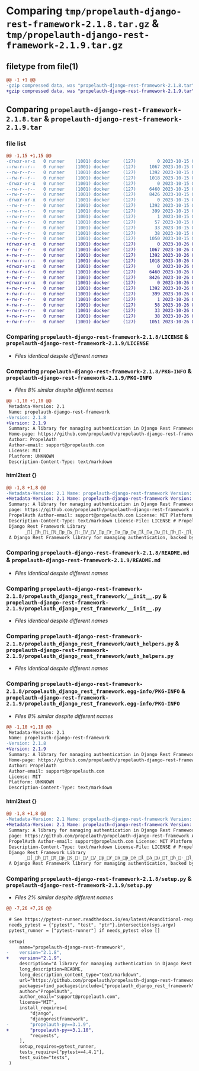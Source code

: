 # Comparing `tmp/propelauth-django-rest-framework-2.1.8.tar.gz` & `tmp/propelauth-django-rest-framework-2.1.9.tar.gz`

## filetype from file(1)

```diff
@@ -1 +1 @@
-gzip compressed data, was "propelauth-django-rest-framework-2.1.8.tar", last modified: Sun Oct 15 04:26:25 2023, max compression
+gzip compressed data, was "propelauth-django-rest-framework-2.1.9.tar", last modified: Thu Oct 26 00:48:52 2023, max compression
```

## Comparing `propelauth-django-rest-framework-2.1.8.tar` & `propelauth-django-rest-framework-2.1.9.tar`

### file list

```diff
@@ -1,15 +1,15 @@
-drwxr-xr-x   0 runner    (1001) docker     (127)        0 2023-10-15 04:26:25.991885 propelauth-django-rest-framework-2.1.8/
--rw-r--r--   0 runner    (1001) docker     (127)     1067 2023-10-15 04:26:10.000000 propelauth-django-rest-framework-2.1.8/LICENSE
--rw-r--r--   0 runner    (1001) docker     (127)     1392 2023-10-15 04:26:25.991885 propelauth-django-rest-framework-2.1.8/PKG-INFO
--rw-r--r--   0 runner    (1001) docker     (127)     1018 2023-10-15 04:26:10.000000 propelauth-django-rest-framework-2.1.8/README.md
-drwxr-xr-x   0 runner    (1001) docker     (127)        0 2023-10-15 04:26:25.987885 propelauth-django-rest-framework-2.1.8/propelauth_django_rest_framework/
--rw-r--r--   0 runner    (1001) docker     (127)     6460 2023-10-15 04:26:10.000000 propelauth-django-rest-framework-2.1.8/propelauth_django_rest_framework/__init__.py
--rw-r--r--   0 runner    (1001) docker     (127)     8426 2023-10-15 04:26:10.000000 propelauth-django-rest-framework-2.1.8/propelauth_django_rest_framework/auth_helpers.py
-drwxr-xr-x   0 runner    (1001) docker     (127)        0 2023-10-15 04:26:25.987885 propelauth-django-rest-framework-2.1.8/propelauth_django_rest_framework.egg-info/
--rw-r--r--   0 runner    (1001) docker     (127)     1392 2023-10-15 04:26:25.000000 propelauth-django-rest-framework-2.1.8/propelauth_django_rest_framework.egg-info/PKG-INFO
--rw-r--r--   0 runner    (1001) docker     (127)      399 2023-10-15 04:26:25.000000 propelauth-django-rest-framework-2.1.8/propelauth_django_rest_framework.egg-info/SOURCES.txt
--rw-r--r--   0 runner    (1001) docker     (127)        1 2023-10-15 04:26:25.000000 propelauth-django-rest-framework-2.1.8/propelauth_django_rest_framework.egg-info/dependency_links.txt
--rw-r--r--   0 runner    (1001) docker     (127)       57 2023-10-15 04:26:25.000000 propelauth-django-rest-framework-2.1.8/propelauth_django_rest_framework.egg-info/requires.txt
--rw-r--r--   0 runner    (1001) docker     (127)       33 2023-10-15 04:26:25.000000 propelauth-django-rest-framework-2.1.8/propelauth_django_rest_framework.egg-info/top_level.txt
--rw-r--r--   0 runner    (1001) docker     (127)       38 2023-10-15 04:26:25.991885 propelauth-django-rest-framework-2.1.8/setup.cfg
--rw-r--r--   0 runner    (1001) docker     (127)     1050 2023-10-15 04:26:10.000000 propelauth-django-rest-framework-2.1.8/setup.py
+drwxr-xr-x   0 runner    (1001) docker     (127)        0 2023-10-26 00:48:52.121590 propelauth-django-rest-framework-2.1.9/
+-rw-r--r--   0 runner    (1001) docker     (127)     1067 2023-10-26 00:48:35.000000 propelauth-django-rest-framework-2.1.9/LICENSE
+-rw-r--r--   0 runner    (1001) docker     (127)     1392 2023-10-26 00:48:52.121590 propelauth-django-rest-framework-2.1.9/PKG-INFO
+-rw-r--r--   0 runner    (1001) docker     (127)     1018 2023-10-26 00:48:35.000000 propelauth-django-rest-framework-2.1.9/README.md
+drwxr-xr-x   0 runner    (1001) docker     (127)        0 2023-10-26 00:48:52.121590 propelauth-django-rest-framework-2.1.9/propelauth_django_rest_framework/
+-rw-r--r--   0 runner    (1001) docker     (127)     6460 2023-10-26 00:48:35.000000 propelauth-django-rest-framework-2.1.9/propelauth_django_rest_framework/__init__.py
+-rw-r--r--   0 runner    (1001) docker     (127)     8426 2023-10-26 00:48:35.000000 propelauth-django-rest-framework-2.1.9/propelauth_django_rest_framework/auth_helpers.py
+drwxr-xr-x   0 runner    (1001) docker     (127)        0 2023-10-26 00:48:52.121590 propelauth-django-rest-framework-2.1.9/propelauth_django_rest_framework.egg-info/
+-rw-r--r--   0 runner    (1001) docker     (127)     1392 2023-10-26 00:48:52.000000 propelauth-django-rest-framework-2.1.9/propelauth_django_rest_framework.egg-info/PKG-INFO
+-rw-r--r--   0 runner    (1001) docker     (127)      399 2023-10-26 00:48:52.000000 propelauth-django-rest-framework-2.1.9/propelauth_django_rest_framework.egg-info/SOURCES.txt
+-rw-r--r--   0 runner    (1001) docker     (127)        1 2023-10-26 00:48:52.000000 propelauth-django-rest-framework-2.1.9/propelauth_django_rest_framework.egg-info/dependency_links.txt
+-rw-r--r--   0 runner    (1001) docker     (127)       58 2023-10-26 00:48:52.000000 propelauth-django-rest-framework-2.1.9/propelauth_django_rest_framework.egg-info/requires.txt
+-rw-r--r--   0 runner    (1001) docker     (127)       33 2023-10-26 00:48:52.000000 propelauth-django-rest-framework-2.1.9/propelauth_django_rest_framework.egg-info/top_level.txt
+-rw-r--r--   0 runner    (1001) docker     (127)       38 2023-10-26 00:48:52.121590 propelauth-django-rest-framework-2.1.9/setup.cfg
+-rw-r--r--   0 runner    (1001) docker     (127)     1051 2023-10-26 00:48:35.000000 propelauth-django-rest-framework-2.1.9/setup.py
```

### Comparing `propelauth-django-rest-framework-2.1.8/LICENSE` & `propelauth-django-rest-framework-2.1.9/LICENSE`

 * *Files identical despite different names*

### Comparing `propelauth-django-rest-framework-2.1.8/PKG-INFO` & `propelauth-django-rest-framework-2.1.9/PKG-INFO`

 * *Files 8% similar despite different names*

```diff
@@ -1,10 +1,10 @@
 Metadata-Version: 2.1
 Name: propelauth-django-rest-framework
-Version: 2.1.8
+Version: 2.1.9
 Summary: A library for managing authentication in Django Rest Framework
 Home-page: https://github.com/propelauth/propelauth-django-rest-framework
 Author: PropelAuth
 Author-email: support@propelauth.com
 License: MIT
 Platform: UNKNOWN
 Description-Content-Type: text/markdown
```

#### html2text {}

```diff
@@ -1,8 +1,8 @@
-Metadata-Version: 2.1 Name: propelauth-django-rest-framework Version: 2.1.8
+Metadata-Version: 2.1 Name: propelauth-django-rest-framework Version: 2.1.9
 Summary: A library for managing authentication in Django Rest Framework Home-
 page: https://github.com/propelauth/propelauth-django-rest-framework Author:
 PropelAuth Author-email: support@propelauth.com License: MIT Platform: UNKNOWN
 Description-Content-Type: text/markdown License-File: LICENSE # PropelAuth
 Django Rest Framework Library
       _[_h_t_t_p_s_:_/_/_p_r_o_p_e_l_a_u_t_h_-_l_o_g_o_s_._s_3_._u_s_-_w_e_s_t_-_2_._a_m_a_z_o_n_a_w_s_._c_o_m_/_l_o_g_o_-_o_n_l_y_._p_n_g_]
 A Django Rest Framework library for managing authentication, backed by
```

### Comparing `propelauth-django-rest-framework-2.1.8/README.md` & `propelauth-django-rest-framework-2.1.9/README.md`

 * *Files identical despite different names*

### Comparing `propelauth-django-rest-framework-2.1.8/propelauth_django_rest_framework/__init__.py` & `propelauth-django-rest-framework-2.1.9/propelauth_django_rest_framework/__init__.py`

 * *Files identical despite different names*

### Comparing `propelauth-django-rest-framework-2.1.8/propelauth_django_rest_framework/auth_helpers.py` & `propelauth-django-rest-framework-2.1.9/propelauth_django_rest_framework/auth_helpers.py`

 * *Files identical despite different names*

### Comparing `propelauth-django-rest-framework-2.1.8/propelauth_django_rest_framework.egg-info/PKG-INFO` & `propelauth-django-rest-framework-2.1.9/propelauth_django_rest_framework.egg-info/PKG-INFO`

 * *Files 8% similar despite different names*

```diff
@@ -1,10 +1,10 @@
 Metadata-Version: 2.1
 Name: propelauth-django-rest-framework
-Version: 2.1.8
+Version: 2.1.9
 Summary: A library for managing authentication in Django Rest Framework
 Home-page: https://github.com/propelauth/propelauth-django-rest-framework
 Author: PropelAuth
 Author-email: support@propelauth.com
 License: MIT
 Platform: UNKNOWN
 Description-Content-Type: text/markdown
```

#### html2text {}

```diff
@@ -1,8 +1,8 @@
-Metadata-Version: 2.1 Name: propelauth-django-rest-framework Version: 2.1.8
+Metadata-Version: 2.1 Name: propelauth-django-rest-framework Version: 2.1.9
 Summary: A library for managing authentication in Django Rest Framework Home-
 page: https://github.com/propelauth/propelauth-django-rest-framework Author:
 PropelAuth Author-email: support@propelauth.com License: MIT Platform: UNKNOWN
 Description-Content-Type: text/markdown License-File: LICENSE # PropelAuth
 Django Rest Framework Library
       _[_h_t_t_p_s_:_/_/_p_r_o_p_e_l_a_u_t_h_-_l_o_g_o_s_._s_3_._u_s_-_w_e_s_t_-_2_._a_m_a_z_o_n_a_w_s_._c_o_m_/_l_o_g_o_-_o_n_l_y_._p_n_g_]
 A Django Rest Framework library for managing authentication, backed by
```

### Comparing `propelauth-django-rest-framework-2.1.8/setup.py` & `propelauth-django-rest-framework-2.1.9/setup.py`

 * *Files 2% similar despite different names*

```diff
@@ -7,26 +7,26 @@
 
 # See https://pytest-runner.readthedocs.io/en/latest/#conditional-requirement
 needs_pytest = {"pytest", "test", "ptr"}.intersection(sys.argv)
 pytest_runner = ["pytest-runner"] if needs_pytest else []
 
 setup(
     name="propelauth-django-rest-framework",
-    version="2.1.8",
+    version="2.1.9",
     description="A library for managing authentication in Django Rest Framework",
     long_description=README,
     long_description_content_type="text/markdown",
     url="https://github.com/propelauth/propelauth-django-rest-framework",
     packages=find_packages(include=["propelauth_django_rest_framework"]),
     author="PropelAuth",
     author_email="support@propelauth.com",
     license="MIT",
     install_requires=[
         "django",
         "djangorestframework",
-        "propelauth-py==3.1.9",
+        "propelauth-py==3.1.10",
         "requests",
     ],
     setup_requires=pytest_runner,
     tests_require=["pytest==4.4.1"],
     test_suite="tests",
 )
```

